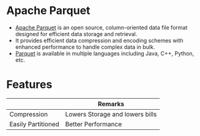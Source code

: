 # Apache Parquet
- [Apache Parquet](https://parquet.apache.org/) is an open source, column-oriented data file format designed for efficient data storage and retrieval. 
- It provides efficient data compression and encoding schemes with enhanced performance to handle complex data in bulk. 
- [Parquet]() is available in multiple languages including Java, C++, Python, etc.

# Features

|                    | Remarks                         |
|--------------------|---------------------------------|
| Compression        | Lowers Storage and lowers bills |
| Easily Partitioned | Better Performance              |
